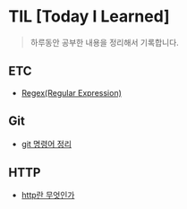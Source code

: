 # TIL [Today I Learned]

> 하루동안 공부한 내용을 정리해서 기록합니다.

## ETC
+ [Regex(Regular Expression)](./ETC/Regex.md)

## Git

+ [git 명령어 정리](./Git/git_commands.md)


## HTTP

+ [http란 무엇인가](./HTTP/HTTP.md)


<!-- 제어, 비제어 컴포넌트 -->